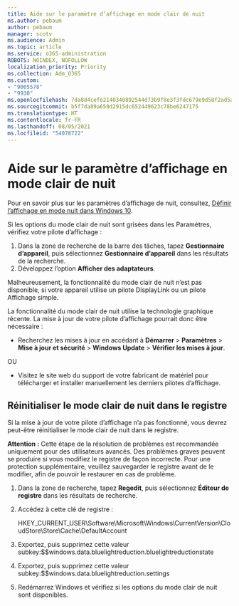```yaml
---
title: Aide sur le paramètre d’affichage en mode clair de nuit
ms.author: pebaum
author: pebaum
manager: scotv
ms.audience: Admin
ms.topic: article
ms.service: o365-administration
ROBOTS: NOINDEX, NOFOLLOW
localization_priority: Priority
ms.collection: Adm_O365
ms.custom:
- "9005578"
- "9930"
ms.openlocfilehash: 7da8d4cefe2140340892544d73b9f8e3f3fdc679e9d58f2ad5ac12bf30830c5c
ms.sourcegitcommit: b5f7da89a650d2915dc652449623c78be6247175
ms.translationtype: HT
ms.contentlocale: fr-FR
ms.lasthandoff: 08/05/2021
ms.locfileid: "54078722"
---
```

# <a name="help-with-the-night-light-display-setting"></a>Aide sur le paramètre d’affichage en mode clair de nuit

Pour en savoir plus sur les paramètres d’affichage de nuit, consultez, [Définir l’affichage en mode nuit dans Windows 10](https://support.microsoft.com/windows/set-your-display-for-night-time-in-windows-10-18fe903a-e0a1-8326-4c68-fd23d7aaf136).

Si les options du mode clair de nuit sont grisées dans les Paramètres, vérifiez votre pilote d’affichage : 

1. Dans la zone de recherche de la barre des tâches, tapez **Gestionnaire d’appareil**, puis sélectionnez **Gestionnaire d’appareil** dans les résultats de la recherche.
1. Développez l’option **Afficher des adaptateurs**. 

Malheureusement, la fonctionnalité du mode clair de nuit n’est pas disponible, si votre appareil utilise un pilote DisplayLink ou un pilote Affichage simple.

La fonctionnalité du mode clair de nuit utilise la technologie graphique récente. La mise à jour de votre pilote d’affichage pourrait donc être nécessaire :  

- Recherchez les mises à jour en accédant à **Démarrer** > **Paramètres** > **Mise à jour et sécurité** > **Windows Update** > **Vérifier les mises à jour**.  

OU

- Visitez le site web du support de votre fabricant de matériel pour télécharger et installer manuellement les derniers pilotes d’affichage.

## <a name="reset-night-light-in-the-registry"></a>Réinitialiser le mode clair de nuit dans le registre

Si la mise à jour de votre pilote d’affichage n’a pas fonctionné, vous devrez peut-être réinitialiser le mode clair de nuit dans le registre.  

**Attention :** Cette étape de la résolution de problèmes est recommandée uniquement pour des utilisateurs avancés. Des problèmes graves peuvent se produire si vous modifiez le registre de façon incorrecte. Pour une protection supplémentaire, veuillez sauvegarder le registre avant de le modifier, afin de pouvoir le restaurer en cas de problème.

1. Dans la zone de recherche, tapez **Regedit**, puis sélectionnez **Éditeur de registre** dans les résultats de  recherche.

1. Accédez à cette clé de registre : 

    HKEY_CURRENT_USER\Software\Microsoft\Windows\CurrentVersion\CloudStore\Store\Cache\DefaultAccount

1. Exportez, puis supprimez cette valeur subkey:$$windows.data.bluelightreduction.bluelightreductionstate

1. Exportez, puis supprimez cette valeur subkey:$$windows.data.bluelightreduction.settings

1. Redémarrez Windows et vérifiez si les options du mode clair de nuit sont disponibles.


